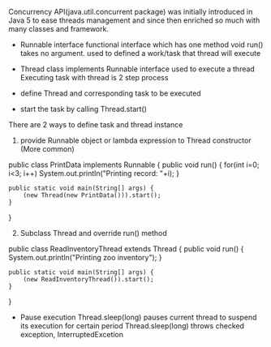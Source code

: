 Concurrency API(java.util.concurrent package) was initially introduced in Java 5 
to ease threads management and since then enriched so much with many classes and framework.  


- Runnable interface 
functional interface which has one method void run() takes no argument.
used to defined a work/task that thread will execute

- Thread class
implements Runnable interface 
used to execute a thread
Executing task with thread is 2 step process 
- define Thread and corresponding task to be executed
- start the task by calling Thread.start()

There are 2 ways to define task and thread instance
1. provide Runnable object or lambda expression to Thread constructor (More common)

public class PrintData implements Runnable {
    public void run() {
        for(int i=0; i<3; i++)
            System.out.println("Printing record: "+i);
    }
    
    public static void main(String[] args) {
        (new Thread(new PrintData())).start();
    }
}

2. Subclass Thread and override run() method

public class ReadInventoryThread extends Thread {
    public void run() {
        System.out.println("Printing zoo inventory");
    }
    
    public static void main(String[] args) {
        (new ReadInventoryThread()).start();
    }
}


- Pause execution
Thread.sleep(long) pauses current thread to suspend its execution for certain period
Thread.sleep(long) throws checked exception, InterruptedExcetion

